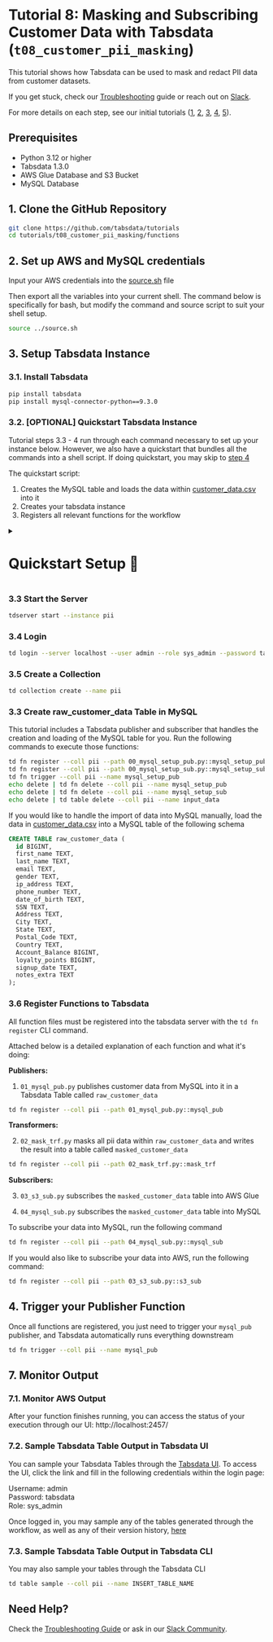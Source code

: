 # Tutorial 8: Masking and Subscribing Customer Data with Tabsdata (`t08_customer_pii_masking`)

This tutorial shows how Tabsdata can be used to mask and redact PII data from customer datasets. 

If you get stuck, check our [Troubleshooting](https://docs.tabsdata.com/latest/guide/10_troubleshooting/main.html) guide or reach out on [Slack](https://join.slack.com/t/tabsdata-community/shared_invite/zt-322toyigx-ZGFioMV2Gbza4bJDAR7wSQ).

For more details on each step, see our initial tutorials ([1](https://github.com/tabsdata/tutorials/tree/main/t01_csv_pub_sub), [2](https://github.com/tabsdata/tutorials/tree/main/t02_postgres_pub_sub), [3](https://github.com/tabsdata/tutorials/tree/main/t03_csv_iceberg_pub_sub), [4](https://github.com/tabsdata/tutorials_staging/tree/main/t04_gsheet_neon), [5](https://github.com/tabsdata/tutorials_staging/tree/main/t05_oracle_cdc)).

## Prerequisites

- Python 3.12 or higher
- Tabsdata 1.3.0
- AWS Glue Database and S3 Bucket
- MySQL Database

## 1. Clone the GitHub Repository

```sh
git clone https://github.com/tabsdata/tutorials
cd tutorials/t08_customer_pii_masking/functions
```

## 2. Set up AWS and MySQL credentials

Input your AWS credentials into the [source.sh](./source.sh) file

Then export all the variables into your current shell. The command below is specifically for bash, but modify the command and source script to suit your shell setup.
```sh
source ../source.sh
```

## 3. Setup Tabsdata Instance

### 3.1. Install Tabsdata
```sh
pip install tabsdata
pip install mysql-connector-python==9.3.0
```

### 3.2. [OPTIONAL] Quickstart Tabsdata Instance 

Tutorial steps 3.3 - 4 run through each command necessary to set up your instance below. However, we also have a quickstart that bundles all the commands into a shell script. If doing quickstart, you may skip to [step 4](#4-trigger-your-publisher-function)

The quickstart script:
1. Creates the MySQL table and loads the data within [customer_data.csv](input/customer_data.csv) into it
2. Creates your tabsdata instance
3. Registers all relevant functions for the workflow

<details>
<summary><h1>Quickstart Setup 💨</h1></summary>

> If you would like your workflow to subscribe your data into AWS Glue, run the following command:
>
> ```sh
> source ../setup-tabsdata.sh aws
> ```
>
> If you do not want to connect with AWS and just have your data subscribed back into mysql, run the following command:
>
> ```sh
> source ../setup-tabsdata.sh
> ```
</details>



### 3.3 Start the Server

```sh
tdserver start --instance pii
```

### 3.4 Login

```sh
td login --server localhost --user admin --role sys_admin --password tabsdata
```

### 3.5 Create a Collection

```sh
td collection create --name pii
```

### 3.3 Create raw_customer_data Table in MySQL

This tutorial includes a Tabsdata publisher and subscriber that handles the creation and loading of the MySQL table for you. Run the following commands to execute those functions:

```sh
td fn register --coll pii --path 00_mysql_setup_pub.py::mysql_setup_pub
td fn register --coll pii --path 00_mysql_setup_sub.py::mysql_setup_sub
td fn trigger --coll pii --name mysql_setup_pub 
echo delete | td fn delete --coll pii --name mysql_setup_pub
echo delete | td fn delete --coll pii --name mysql_setup_sub
echo delete | td table delete --coll pii --name input_data
```

If you would like to handle the import of data into MySQL manually, load the data in [customer_data.csv](input/customer_data.csv) into a MySQL table of the following schema

```sql
CREATE TABLE raw_customer_data (
  id BIGINT,
  first_name TEXT,
  last_name TEXT,
  email TEXT,
  gender TEXT,
  ip_address TEXT,
  phone_number TEXT,
  date_of_birth TEXT,
  SSN TEXT,
  Address TEXT,
  City TEXT,
  State TEXT,
  Postal_Code TEXT,
  Country TEXT,
  Account_Balance BIGINT,
  loyalty_points BIGINT,
  signup_date TEXT,
  notes_extra TEXT
);
```

### 3.6 Register Functions to Tabsdata

All function files must be registered into the tabsdata server with the `td fn register` CLI command.

Attached below is a detailed explanation of each function and what it's doing:

**Publishers:**
1. `01_mysql_pub.py` publishes customer data from MySQL into  it in a Tabsdata Table called `raw_customer_data`

```sh
td fn register --coll pii --path 01_mysql_pub.py::mysql_pub
```

**Transformers:**

2. `02_mask_trf.py` masks all pii data within `raw_customer_data` and writes the result into a table called `masked_customer_data`

```sh
td fn register --coll pii --path 02_mask_trf.py::mask_trf
```

**Subscribers:**

3. `03_s3_sub.py` subscribes the `masked_customer_data` table into AWS Glue

4. `04_mysql_sub.py` subscribes the `masked_customer_data` table into MySQL



To subscribe your data into MySQL, run the following command

```sh
td fn register --coll pii --path 04_mysql_sub.py::mysql_sub
```

If you would also like to subscribe your data into AWS, run the following command:

```sh
td fn register --coll pii --path 03_s3_sub.py::s3_sub
```

## 4. Trigger your Publisher Function

Once all functions are registered, you just need to trigger your `mysql_pub` publisher, and Tabsdata automatically runs everything downstream

```sh
td fn trigger --coll pii --name mysql_pub
```

## 7. Monitor Output

### 7.1. Monitor AWS Output
After your function finishes running, you can access the status of your execution through our UI: http://localhost:2457/

### 7.2. Sample Tabsdata Table Output in Tabsdata UI
You can sample your Tabsdata Tables through the [Tabsdata UI](http://localhost:2457/). To access the UI, click the link and fill in the following credentials within the login page:

Username: admin  
Password: tabsdata  
Role: sys_admin  

Once logged in, you may sample any of the tables generated through the workflow, as well as any of their version history, [here](http://localhost:2457/collections/pii)

### 7.3. Sample Tabsdata Table Output in Tabsdata CLI
You may also sample your tables through the Tabsdata CLI

```sh
td table sample --coll pii --name INSERT_TABLE_NAME
```


## Need Help?

Check the [Troubleshooting Guide](https://docs.tabsdata.com/latest/guide/10_troubleshooting/main.html) or ask in our [Slack Community](https://join.slack.com/t/tabsdata-community/shared_invite/zt-322toyigx-ZGFioMV2Gbza4bJDAR7wSQ).

